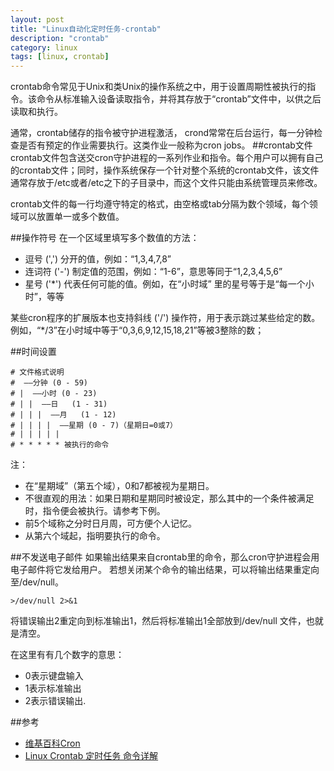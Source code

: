 ```yaml
---
layout: post
title: "Linux自动化定时任务-crontab"
description: "crontab"
category: linux
tags: [linux, crontab]
---
```


crontab命令常见于Unix和类Unix的操作系统之中，用于设置周期性被执行的指令。该命令从标准输入设备读取指令，并将其存放于“crontab”文件中，以供之后读取和执行。

通常，crontab储存的指令被守护进程激活， crond常常在后台运行，每一分钟检查是否有预定的作业需要执行。这类作业一般称为cron jobs。
##crontab文件
crontab文件包含送交cron守护进程的一系列作业和指令。每个用户可以拥有自己的crontab文件；同时，操作系统保存一个针对整个系统的crontab文件，该文件通常存放于/etc或者/etc之下的子目录中，而这个文件只能由系统管理员来修改。

crontab文件的每一行均遵守特定的格式，由空格或tab分隔为数个领域，每个领域可以放置单一或多个数值。

##操作符号
在一个区域里填写多个数值的方法：

* 逗号 (',') 分开的值，例如：“1,3,4,7,8”
* 连词符 ('-') 制定值的范围，例如：“1-6”，意思等同于“1,2,3,4,5,6”
* 星号 ('*') 代表任何可能的值。例如，在“小时域” 里的星号等于是“每一个小时”，等等

某些cron程序的扩展版本也支持斜线 ('/') 操作符，用于表示跳过某些给定的数。例如，“*/3”在小时域中等于“0,3,6,9,12,15,18,21”等被3整除的数；

##时间设置

    # 文件格式说明
    #  ——分钟 (0 - 59)
    # |  ——小时 (0 - 23)
    # | |  ——日   (1 - 31)
    # | | |  ——月   (1 - 12)
    # | | | |  ——星期 (0 - 7)（星期日=0或7）
    # | | | | |
    # * * * * * 被执行的命令

注：

* 在“星期域”（第五个域），0和7都被视为星期日。
* 不很直观的用法：如果日期和星期同时被设定，那么其中的一个条件被满足时，指令便会被执行。请参考下例。
* 前5个域称之分时日月周，可方便个人记忆。
* 从第六个域起，指明要执行的命令。

##不发送电子邮件
如果输出结果来自crontab里的命令，那么cron守护进程会用电子邮件将它发给用户。
若想关闭某个命令的输出结果，可以将输出结果重定向至/dev/null。

    >/dev/null 2>&1

将错误输出2重定向到标准输出1，然后将标准输出1全部放到/dev/null 文件，也就是清空。

在这里有有几个数字的意思：

* 0表示键盘输入
* 1表示标准输出
* 2表示错误输出.

##参考
* [维基百科Cron](http://zh.wikipedia.org/wiki/Cron)
* [Linux Crontab 定时任务 命令详解](http://blog.csdn.net/tianlesoftware/article/details/5315039)
